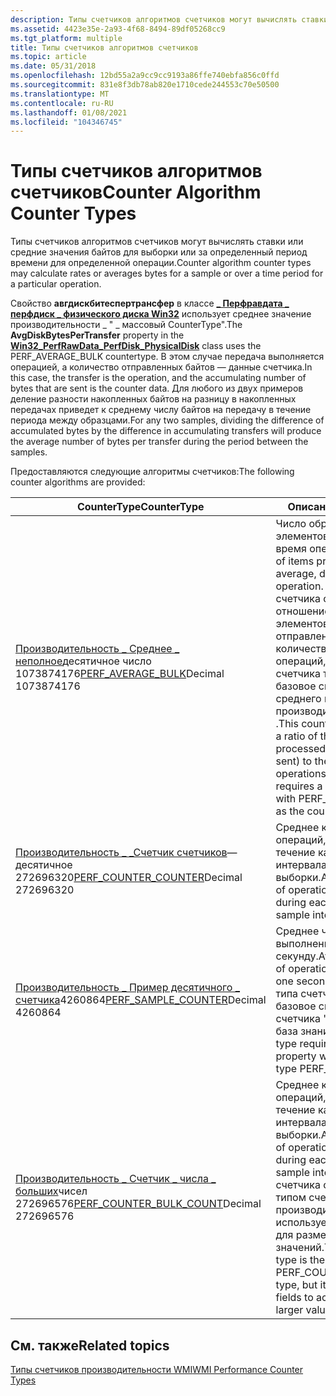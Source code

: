 ```yaml
---
description: Типы счетчиков алгоритмов счетчиков могут вычислять ставки или средние значения байтов для выборки или за определенный период времени для определенной операции.
ms.assetid: 4423e35e-2a93-4f68-8494-89df05268cc9
ms.tgt_platform: multiple
title: Типы счетчиков алгоритмов счетчиков
ms.topic: article
ms.date: 05/31/2018
ms.openlocfilehash: 12bd55a2a9cc9cc9193a86ffe740ebfa856c0ffd
ms.sourcegitcommit: 831e8f3db78ab820e1710cede244553c70e50500
ms.translationtype: MT
ms.contentlocale: ru-RU
ms.lasthandoff: 01/08/2021
ms.locfileid: "104346745"
---
```

# <a name="counter-algorithm-counter-types"></a><span data-ttu-id="8a0b2-103">Типы счетчиков алгоритмов счетчиков</span><span class="sxs-lookup"><span data-stu-id="8a0b2-103">Counter Algorithm Counter Types</span></span>

<span data-ttu-id="8a0b2-104">Типы счетчиков алгоритмов счетчиков могут вычислять ставки или средние значения байтов для выборки или за определенный период времени для определенной операции.</span><span class="sxs-lookup"><span data-stu-id="8a0b2-104">Counter algorithm counter types may calculate rates or averages bytes for a sample or over a time period for a particular operation.</span></span>

<span data-ttu-id="8a0b2-105">Свойство **авгдискбитеспертрансфер** в классе [**\_ Перфравдата \_ перфдиск \_ физического диска Win32**](/previous-versions//aa394308(v=vs.85)) использует среднее значение производительности \_ " \_ массовый CounterType".</span><span class="sxs-lookup"><span data-stu-id="8a0b2-105">The **AvgDiskBytesPerTransfer** property in the [**Win32\_PerfRawData\_PerfDisk\_PhysicalDisk**](/previous-versions//aa394308(v=vs.85)) class uses the PERF\_AVERAGE\_BULK countertype.</span></span> <span data-ttu-id="8a0b2-106">В этом случае передача выполняется операцией, а количество отправленных байтов — данные счетчика.</span><span class="sxs-lookup"><span data-stu-id="8a0b2-106">In this case, the transfer is the operation, and the accumulating number of bytes that are sent is the counter data.</span></span> <span data-ttu-id="8a0b2-107">Для любого из двух примеров деление разности накопленных байтов на разницу в накопленных передачах приведет к среднему числу байтов на передачу в течение периода между образцами.</span><span class="sxs-lookup"><span data-stu-id="8a0b2-107">For any two samples, dividing the difference of accumulated bytes by the difference in accumulating transfers will produce the average number of bytes per transfer during the period between the samples.</span></span>

<span data-ttu-id="8a0b2-108">Предоставляются следующие алгоритмы счетчиков:</span><span class="sxs-lookup"><span data-stu-id="8a0b2-108">The following counter algorithms are provided:</span></span>



| <span data-ttu-id="8a0b2-109">CounterType</span><span class="sxs-lookup"><span data-stu-id="8a0b2-109">CounterType</span></span>                                                                                              | <span data-ttu-id="8a0b2-110">Описание</span><span class="sxs-lookup"><span data-stu-id="8a0b2-110">Description</span></span>                                                                                                                                                                                                                                                  |
|----------------------------------------------------------------------------------------------------------|--------------------------------------------------------------------------------------------------------------------------------------------------------------------------------------------------------------------------------------------------------------|
| <span data-ttu-id="8a0b2-111">[Производительность \_ Среднее \_ неполное](/previous-versions/windows/it-pro/windows-server-2003/cc785636(v=ws.10))десятичное число 1073874176</span><span class="sxs-lookup"><span data-stu-id="8a0b2-111">[PERF\_AVERAGE\_BULK](/previous-versions/windows/it-pro/windows-server-2003/cc785636(v=ws.10))Decimal 1073874176</span></span><br/>       | <span data-ttu-id="8a0b2-112">Число обработанных элементов в среднем во время операции.</span><span class="sxs-lookup"><span data-stu-id="8a0b2-112">Number of items processed, on average, during an operation.</span></span> <span data-ttu-id="8a0b2-113">Этот тип счетчика отображает отношение обработанных элементов (например, отправленных байтов) к количеству выполненных операций, а для \_ типа счетчика требуется базовое свойство с базой среднего показателя производительности \_ .</span><span class="sxs-lookup"><span data-stu-id="8a0b2-113">This counter type displays a ratio of the items processed (such as bytes sent) to the number of operations completed, and requires a base property with PERF\_AVERAGE\_BASE as the counter type.</span></span> |
| <span data-ttu-id="8a0b2-114">[Производительность \_ \_Счетчик счетчиков](/previous-versions/windows/it-pro/windows-server-2003/cc785636(v=ws.10))— десятичное 272696320</span><span class="sxs-lookup"><span data-stu-id="8a0b2-114">[PERF\_COUNTER\_COUNTER](/previous-versions/windows/it-pro/windows-server-2003/cc785636(v=ws.10))Decimal 272696320</span></span><br/>     | <span data-ttu-id="8a0b2-115">Среднее количество операций, выполненных в течение каждой секунды интервала выборки.</span><span class="sxs-lookup"><span data-stu-id="8a0b2-115">Average number of operations completed during each second of the sample interval.</span></span> <span data-ttu-id="8a0b2-116">.</span><span class="sxs-lookup"><span data-stu-id="8a0b2-116">.</span></span>                                                                                                                                                                          |
| <span data-ttu-id="8a0b2-117">[Производительность \_ Пример десятичного \_ счетчика](/previous-versions/windows/it-pro/windows-server-2003/cc785636(v=ws.10))4260864</span><span class="sxs-lookup"><span data-stu-id="8a0b2-117">[PERF\_SAMPLE\_COUNTER](/previous-versions/windows/it-pro/windows-server-2003/cc785636(v=ws.10))Decimal 4260864</span></span><br/>        | <span data-ttu-id="8a0b2-118">Среднее число операций, выполненных за одну секунду.</span><span class="sxs-lookup"><span data-stu-id="8a0b2-118">Average number of operations completed in one second.</span></span> <span data-ttu-id="8a0b2-119">Для этого типа счетчика требуется базовое свойство с типом счетчика " \_ \_ базовая база знаний".</span><span class="sxs-lookup"><span data-stu-id="8a0b2-119">This counter type requires a base property with the counter type PERF\_SAMPLE\_BASE.</span></span>                                                                                                                   |
| <span data-ttu-id="8a0b2-120">[Производительность \_ Счетчик \_ числа \_ больших](/previous-versions/windows/it-pro/windows-server-2003/cc785636(v=ws.10))чисел 272696576</span><span class="sxs-lookup"><span data-stu-id="8a0b2-120">[PERF\_COUNTER\_BULK\_COUNT](/previous-versions/windows/it-pro/windows-server-2003/cc785636(v=ws.10))Decimal 272696576</span></span><br/> | <span data-ttu-id="8a0b2-121">Среднее количество операций, выполненных в течение каждой секунды интервала выборки.</span><span class="sxs-lookup"><span data-stu-id="8a0b2-121">Average number of operations completed during each second of the sample interval.</span></span> <span data-ttu-id="8a0b2-122">Этот тип счетчика совпадает с \_ \_ типом счетчика счетчика производительности, но использует большие поля для размещения больших значений.</span><span class="sxs-lookup"><span data-stu-id="8a0b2-122">This counter type is the same as the PERF\_COUNTER\_COUNTER type, but it uses larger fields to accommodate larger values.</span></span>                                                  |



 

## <a name="related-topics"></a><span data-ttu-id="8a0b2-123">См. также</span><span class="sxs-lookup"><span data-stu-id="8a0b2-123">Related topics</span></span>

<dl> <dt>

[<span data-ttu-id="8a0b2-124">Типы счетчиков производительности WMI</span><span class="sxs-lookup"><span data-stu-id="8a0b2-124">WMI Performance Counter Types</span></span>](wmi-performance-counter-types.md)
</dt> </dl>

 

